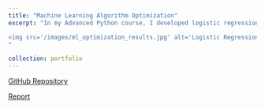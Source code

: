 ```yaml
---
title: "Machine Learning Algorithm Optimization"
excerpt: "In my Advanced Python course, I developed logistic regression and decision tree algorithms from scratch, then optimized their speed while preserving accuracy. With logistic regression, I achieved a 298X increase in speed by implementing stochastic gradient descent alongside Numba. For my decision tree model, I implemented a random feature subset approach, focusing on a subset rather than the entire feature set. Additionally, I introduced customizable settings to specify the number of features and values for the decision tree. These optimizations led to a 76X increase in speed.

<img src='/images/ml_optimization_results.jpg' alt='Logistic Regression and Decision Tree Optimization Results' width='500' height='500' style='display: block; margin: 0 auto;'>
"

collection: portfolio
---
```


[GitHub Repository](https://github.com/ajoherron/ML_Algorithm_Optimization)

[Report](/images/ml_optimization_report.pdf)